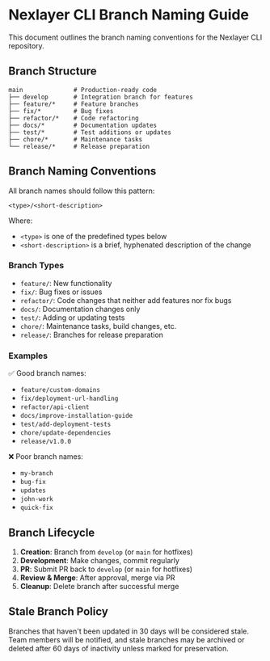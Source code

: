 # Nexlayer CLI Branch Naming Guide

This document outlines the branch naming conventions for the Nexlayer CLI repository.

## Branch Structure

```
main              # Production-ready code
├── develop       # Integration branch for features
├── feature/*     # Feature branches 
├── fix/*         # Bug fixes
├── refactor/*    # Code refactoring
├── docs/*        # Documentation updates
├── test/*        # Test additions or updates
├── chore/*       # Maintenance tasks
└── release/*     # Release preparation
```

## Branch Naming Conventions

All branch names should follow this pattern:
```
<type>/<short-description>
```

Where:
- `<type>` is one of the predefined types below
- `<short-description>` is a brief, hyphenated description of the change

### Branch Types

- `feature/`: New functionality
- `fix/`: Bug fixes or issues
- `refactor/`: Code changes that neither add features nor fix bugs
- `docs/`: Documentation changes only
- `test/`: Adding or updating tests
- `chore/`: Maintenance tasks, build changes, etc.
- `release/`: Branches for release preparation

### Examples

✅ Good branch names:
- `feature/custom-domains`
- `fix/deployment-url-handling`
- `refactor/api-client`
- `docs/improve-installation-guide`
- `test/add-deployment-tests`
- `chore/update-dependencies`
- `release/v1.0.0`

❌ Poor branch names:
- `my-branch`
- `bug-fix`
- `updates`
- `john-work`
- `quick-fix`

## Branch Lifecycle

1. **Creation**: Branch from `develop` (or `main` for hotfixes)
2. **Development**: Make changes, commit regularly
3. **PR**: Submit PR back to `develop` (or `main` for hotfixes)
4. **Review & Merge**: After approval, merge via PR
5. **Cleanup**: Delete branch after successful merge

## Stale Branch Policy

Branches that haven't been updated in 30 days will be considered stale. Team members will be notified, and stale branches may be archived or deleted after 60 days of inactivity unless marked for preservation. 